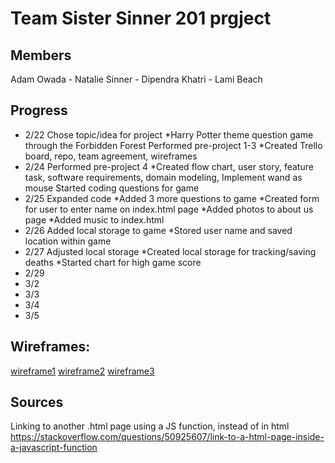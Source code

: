 # Team Sister Sinner 201 prgject 

## Members
Adam Owada - Natalie Sinner - Dipendra Khatri - Lami Beach

## Progress
- 2/22
Chose topic/idea for project
    *Harry Potter theme question game through the Forbidden Forest
Performed pre-project 1-3
    *Created Trello board, repo, team agreement, wireframes
- 2/24
Performed pre-project 4
    *Created flow chart, user story, feature task, software requirements, domain modeling, 
Implement wand as mouse
Started coding questions for game
- 2/25
Expanded code 
    *Added 3 more questions to game
    *Created form for user to enter name on index.html page
    *Added photos to about us page
    *Added music to index.html
- 2/26
Added local storage to game
    *Stored user name and saved location within game
- 2/27
Adjusted local storage
    *Created local storage for tracking/saving deaths
    *Started chart for high game score
- 2/29
- 3/2
- 3/3
- 3/4 
- 3/5 



## Wireframes:
[wireframe1]
[wireframe2]
[wireframe3]

[wireframe1]: images/wireframe1.png


[wireframe2]: images/wireframe2.png


[wireframe3]: images/wireframe3.png

## Sources
Linking to another .html page using a JS function, instead of <a> in html
https://stackoverflow.com/questions/50925607/link-to-a-html-page-inside-a-javascript-function